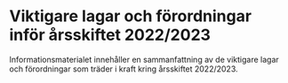 # Viktigare lagar och förordningar inför årsskiftet 2022/2023

Informationsmaterialet innehåller en sammanfattning av de viktigare lagar och förordningar som träder i kraft kring årsskiftet 2022/2023\.
